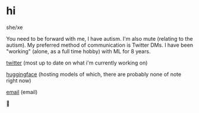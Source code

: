 # hi

she/xe

You need to be forward with me, I have autism. I'm also mute (relating to the autism).
My preferred method of communication is Twitter DMs. I have been "working" (alone, as a full time hobby) with ML for 8 years.

[twitter](https://twitter.com/aicrumb) (most up to date on what i'm currently working on)

[huggingface](https://huggingface.co/crumb) (hosting models of which, there are probably none of note right now)

[email](mailto:miareams@gmail.com) (email)

🐸
